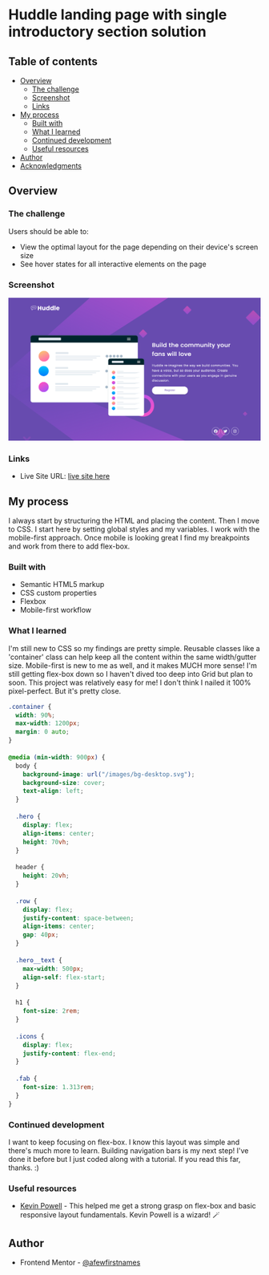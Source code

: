 # Huddle landing page with single introductory section solution

## Table of contents

- [Overview](#overview)
  - [The challenge](#the-challenge)
  - [Screenshot](#screenshot)
  - [Links](#links)
- [My process](#my-process)
  - [Built with](#built-with)
  - [What I learned](#what-i-learned)
  - [Continued development](#continued-development)
  - [Useful resources](#useful-resources)
- [Author](#author)
- [Acknowledgments](#acknowledgments)

## Overview

### The challenge

Users should be able to:

- View the optimal layout for the page depending on their device's screen size
- See hover states for all interactive elements on the page

### Screenshot

![Test](./images/screenshot.png)

### Links

- Live Site URL: [live site here](https://awesome-keller-f194fb.netlify.app/)

## My process

I always start by structuring the HTML and placing the content. Then I move to CSS. I start here by setting global styles and my variables. I work with the mobile-first approach. Once mobile is looking great I find my breakpoints and work from there to add flex-box.

### Built with

- Semantic HTML5 markup
- CSS custom properties
- Flexbox
- Mobile-first workflow

### What I learned

I'm still new to CSS so my findings are pretty simple. Reusable classes like a 'container' class can help keep all the content within the same width/gutter size. Mobile-first is new to me as well, and it makes MUCH more sense! I'm still getting flex-box down so I haven't dived too deep into Grid but plan to soon. This project was relatively easy for me! I don't think I nailed it 100% pixel-perfect. But it's pretty close.

```css
.container {
  width: 90%;
  max-width: 1200px;
  margin: 0 auto;
}

@media (min-width: 900px) {
  body {
    background-image: url("/images/bg-desktop.svg");
    background-size: cover;
    text-align: left;
  }

  .hero {
    display: flex;
    align-items: center;
    height: 70vh;
  }

  header {
    height: 20vh;
  }

  .row {
    display: flex;
    justify-content: space-between;
    align-items: center;
    gap: 40px;
  }

  .hero__text {
    max-width: 500px;
    align-self: flex-start;
  }

  h1 {
    font-size: 2rem;
  }

  .icons {
    display: flex;
    justify-content: flex-end;
  }

  .fab {
    font-size: 1.313rem;
  }
}
```

### Continued development

I want to keep focusing on flex-box. I know this layout was simple and there's much more to learn. Building navigation bars is my next step! I've done it before but I just coded along with a tutorial. If you read this far, thanks. :)

### Useful resources

- [Kevin Powell](https://courses.kevinpowell.co/conquering-responsive-layouts) - This helped me get a strong grasp on flex-box and basic responsive layout fundamentals. Kevin Powell is a wizard! 🪄

## Author

- Frontend Mentor - [@afewfirstnames](https://www.frontendmentor.io/profile/afewfirstnames)
